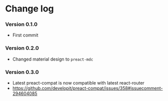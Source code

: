 # Change log
### Version 0.1.0
- First commit
### Version 0.2.0
- Changed material design to `preact-mdc`
### Version 0.3.0
- Latest preact-compat is now compatible with latest react-router
- https://github.com/developit/preact-compat/issues/358#issuecomment-294604085
